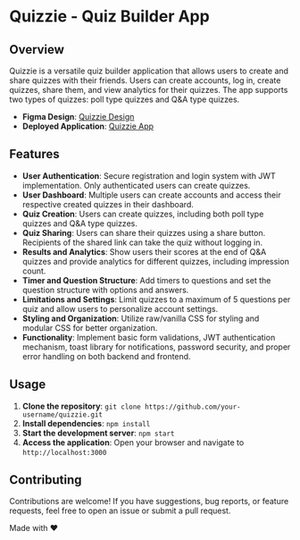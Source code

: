 # Quizzie - Quiz Builder App

<!-- ![Quizzie Logo](actual-link-to-logo.png) -->

## Overview

Quizzie is a versatile quiz builder application that allows users to create and share quizzes with their friends. Users can create accounts, log in, create quizzes, share them, and view analytics for their quizzes. The app supports two types of quizzes: poll type quizzes and Q&A type quizzes.

- **Figma Design**: [Quizzie Design](https://www.figma.com/file/RTn8FOXfJiRM5ujgn6LYOA/Quiz-Test?type=design&node-id=0%3A1&mode=design&t=sLxVmFNRUjUJ2X3x-1)
- **Deployed Application**: [Quizzie App](https://frontend-quiz-app-mern-2024.vercel.app/)
  <!-- https://ideabook.club/share/fa8729bb-f4bf-4fad-b759-97c1c4bbf772/ -->

## Features

- **User Authentication**: Secure registration and login system with JWT implementation. Only authenticated users can create quizzes.
- **User Dashboard**: Multiple users can create accounts and access their respective created quizzes in their dashboard.
- **Quiz Creation**: Users can create quizzes, including both poll type quizzes and Q&A type quizzes.
- **Quiz Sharing**: Users can share their quizzes using a share button. Recipients of the shared link can take the quiz without logging in.
- **Results and Analytics**: Show users their scores at the end of Q&A quizzes and provide analytics for different quizzes, including impression count.
- **Timer and Question Structure**: Add timers to questions and set the question structure with options and answers.
- **Limitations and Settings**: Limit quizzes to a maximum of 5 questions per quiz and allow users to personalize account settings.
- **Styling and Organization**: Utilize raw/vanilla CSS for styling and modular CSS for better organization.
- **Functionality**: Implement basic form validations, JWT authentication mechanism, toast library for notifications, password security, and proper error handling on both backend and frontend.

## Usage

1. **Clone the repository**: `git clone https://github.com/your-username/quizzie.git`
2. **Install dependencies**: `npm install`
3. **Start the development server**: `npm start`
4. **Access the application**: Open your browser and navigate to `http://localhost:3000`

## Contributing

Contributions are welcome! If you have suggestions, bug reports, or feature requests, feel free to open an issue or submit a pull request. <!-- Please follow our [Contribution Guidelines](link-to-contribution-guidelines). -->

<!-- 
## License

This project is licensed under the [MIT License](https://opensource.org/licenses/MIT).
-->

Made with ❤️
